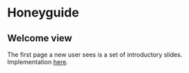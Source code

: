# Honeyguide

## Welcome view
The first page a new user sees is a set of introductory slides. Implementation [here](https://www.androidhive.info/2016/05/android-build-intro-slider-app/).
